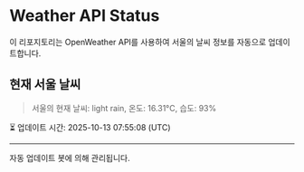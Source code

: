 
# Weather API Status

이 리포지토리는 OpenWeather API를 사용하여 서울의 날씨 정보를 자동으로 업데이트합니다.

## 현재 서울 날씨
> 서울의 현재 날씨: light rain, 온도: 16.31°C, 습도: 93%

⏳ 업데이트 시간: 2025-10-13 07:55:08 (UTC)

---
자동 업데이트 봇에 의해 관리됩니다.
